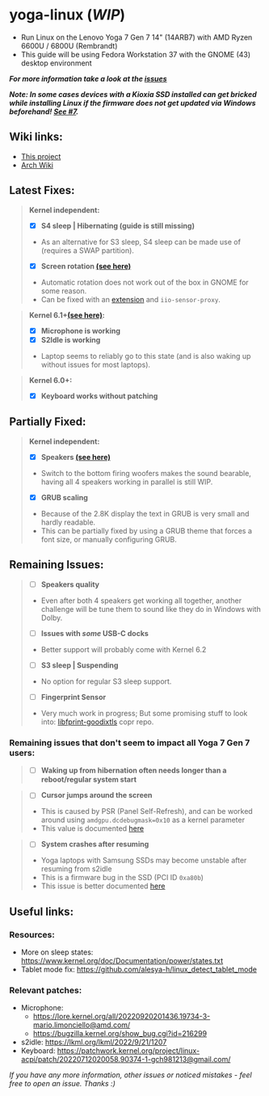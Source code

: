 # yoga-linux (_WIP_)
 - Run Linux on the Lenovo Yoga 7 Gen 7 14" (14ARB7) with AMD Ryzen 6600U / 6800U (Rembrandt)
 - This guide will be using Fedora Workstation 37 with the GNOME (43) desktop environment

_**For more information take a look at the [issues](https://github.com/tomsom/yoga-linux/issues)**_

_**Note: In some cases devices with a Kioxia SSD installed can get bricked while installing Linux if the firmware does not get updated via Windows beforehand! [See #7](https://github.com/tomsom/yoga-linux/issues/7).**_

## Wiki links:
 - [This project](../../wiki)
 - [Arch Wiki](https://wiki.archlinux.org/title/Lenovo_Yoga_7_Gen_7_(14ARB7))

## Latest Fixes:
> **Kernel independent:**
 > - [x] **S4 sleep | Hibernating (guide is still missing)**
 > - As an alternative for S3 sleep, S4 sleep can be made use of (requires a SWAP partition).
 > - [x] **Screen rotation [(see here)](https://github.com/tomsom/yoga-linux/wiki/Autorotation)**
 > - Automatic rotation does not work out of the box in GNOME for some reason.
 > - Can be fixed with an [extension](https://github.com/shyzus/gnome-shell-extension-screen-autorotate) and `iio-sensor-proxy`.
 
> **Kernel 6.1+[(see here)](https://github.com/tomsom/yoga-linux/wiki/Kernel-Upgrade):**
 > - [x] **Microphone is working**
 > - [x] **S2Idle is working**
 > - Laptop seems to reliably go to this state (and is also waking up without issues for most laptops).

> **Kernel 6.0+:**
 > - [x] **Keyboard works without patching**

## Partially Fixed:
> **Kernel independent:**
> - [x] **Speakers [(see here)](https://github.com/tomsom/yoga-linux/wiki/Audio-Fix)**
> - Switch to the bottom firing woofers makes the sound bearable, having all 4 speakers working in parallel is still WIP.
> - [X] **GRUB scaling**
> - Because of the 2.8K display the text in GRUB is very small and hardly readable.
> - This can be partially fixed by using a GRUB theme that forces a font size, or manually configuring GRUB.

## Remaining Issues:
> - [ ] **Speakers quality**
> - Even after both 4 speakers get working all together, another challenge will be tune them to sound like they do in Windows with Dolby.
> - [ ] **Issues with *some* USB-C docks**
> - Better support will probably come with Kernel 6.2
> - [ ] **S3 sleep | Suspending**
> - No option for regular S3 sleep support.
> - [ ] **Fingerprint Sensor**
> - Very much work in progress; But some promising stuff to look into: [libfprint-goodixtls](https://copr.fedorainfracloud.org/coprs/d-k-bo/libfprint-goodixtls/) copr repo.

### Remaining issues that don't seem to impact all Yoga 7 Gen 7 users:

 > - [ ] **Waking up from hibernation often needs longer than a reboot/regular system start**

 > - [ ] **Cursor jumps around the screen**
 >  - This is caused by PSR (Panel Self-Refresh), and can be worked around using `amdgpu.dcdebugmask=0x10` as a kernel parameter
 >  - This value is documented [here](https://github.com/torvalds/linux/blob/8813381a62e1f1703f8fbeccc5fa4fcc988be882/drivers/gpu/drm/amd/include/amd_shared.h#L250)

 > - [ ] **System crashes after resuming**
 >  - Yoga laptops with Samsung SSDs may become unstable after resuming from s2idle
 >  - This is a firmware bug in the SSD (PCI ID `0xa80b`)
 >  - This issue is better documented [here](https://github.com/tomsom/yoga-linux/issues/9)

## Useful links:
### Resources:
 - More on sleep states: https://www.kernel.org/doc/Documentation/power/states.txt
 - Tablet mode fix: https://github.com/alesya-h/linux_detect_tablet_mode

### Relevant patches:
 - Microphone:
   - https://lore.kernel.org/all/20220920201436.19734-3-mario.limonciello@amd.com/
   - https://bugzilla.kernel.org/show_bug.cgi?id=216299
 - s2idle: https://lkml.org/lkml/2022/9/21/1207
 - Keyboard: https://patchwork.kernel.org/project/linux-acpi/patch/20220712020058.90374-1-gch981213@gmail.com/

_If you have any more information, other issues or noticed mistakes - feel free to open an issue. Thanks :)_
